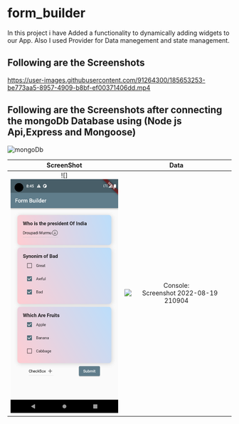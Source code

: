 # form_builder
In this project i have Added a functionality to dynamically adding widgets to our App. Also I used Provider for Data manegement and state management.

## Following are the Screenshots

https://user-images.githubusercontent.com/91264300/185653253-be773aa5-8957-4909-b8bf-ef00371406dd.mp4

## Following are the Screenshots after connecting the mongoDb Database using (Node js Api,Express and Mongoose)
![mongoDb](https://user-images.githubusercontent.com/91264300/187196633-102e5a06-de73-4ea1-97ce-feb23f61e089.jpg)

ScreenShot            |  Data
:-------------------------:|:-------------------------:
![]<img src="https://github.com/dawarepramod4/form_builder/blob/master/ScreenShots/Screenshot_1660922132.png" width="300"/> |  Console: ![Screenshot 2022-08-19 210904](https://user-images.githubusercontent.com/91264300/185656479-d570f5ab-1402-4321-8a62-e81592fbc6c2.jpg)







